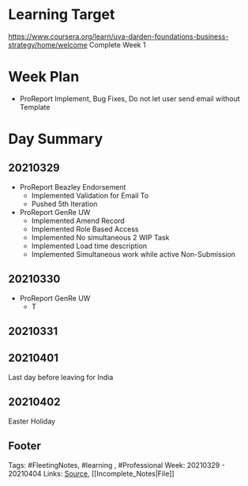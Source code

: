 # Learning Target
https://www.coursera.org/learn/uva-darden-foundations-business-strategy/home/welcome
Complete Week 1 
 
# Week Plan
- ProReport Implement, Bug Fixes, Do not let user send email without Template


# Day Summary
## 20210329
- ProReport Beazley Endorsement
	- Implemented Validation for Email To
	- Pushed 5th Iteration 
- ProReport GenRe UW
	- Implemented Amend Record
	- Implemented Role Based Access
	- Implemented No simultaneous 2 WIP Task
	- Implemented Load time description
	- Implemented Simultaneous work while active Non-Submission

## 20210330
- ProReport GenRe UW
	- T

## 20210331


## 20210401
Last day before leaving for India

## 20210402
Easter Holiday

## Footer

Tags: #FleetingNotes, #learning , #Professional
Week: 20210329 - 20210404
Links: 
[Source](template.md), [[Incomplete_Notes|File]]

<!--
Comment -   
-->
<!--stackedit_data:
eyJoaXN0b3J5IjpbLTg3OTc4NTg3MiwtNzI5MTk5OTQsLTE2Nj
c1OTEyNDBdfQ==
-->